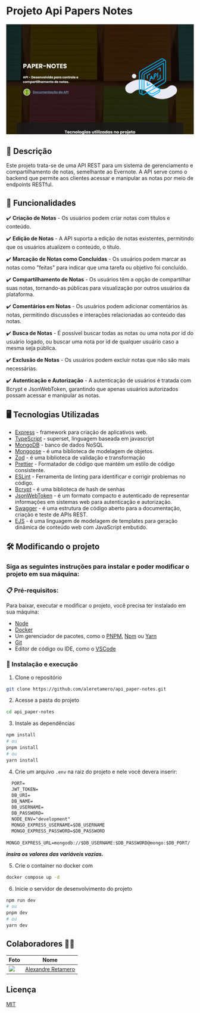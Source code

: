 # Projeto Api Papers Notes

![preview](./public/preview.webp)

## 💭 Descrição

Este projeto trata-se de uma API REST para um sistema de gerenciamento e compartilhamento de notas, semelhante ao Evernote. A API serve como o backend que permite aos clientes acessar e manipular as notas por meio de endpoints RESTful.

## 🧠 Funcionalidades

✔️ **Criação de Notas** - Os usuários podem criar notas com títulos e conteúdo.

✔️ **Edição de Notas** - A API suporta a edição de notas existentes, permitindo que os usuários atualizem o conteúdo, o título.

✔️ **Marcação de Notas como Concluídas** - Os usuários podem marcar as notas como "feitas" para indicar que uma tarefa ou objetivo foi concluído.

✔️ **Compartilhamento de Notas** - Os usuários têm a opção de compartilhar suas notas, tornando-as públicas para visualização por outros usuários da plataforma.

✔️ **Comentários em Notas** - Os usuários podem adicionar comentários às notas, permitindo discussões e interações relacionadas ao conteúdo das notas.

✔️ **Busca de Notas** - É possível buscar todas as notas ou uma nota por id do usuário logado, ou buscar uma nota por id de qualquer usuário caso a mesma seja pública.

✔️ **Exclusão de Notas** - Os usuários podem excluir notas que não são mais necessárias.

✔️ **Autenticação e Autorização** - A autenticação de usuários é tratada com Bcrypt e JsonWebToken, garantindo que apenas usuários autorizados possam acessar e manipular as notas.

## 🖥️ Tecnologias Utilizadas

- [Express](https://expressjs.com/pt-br) - framework para criação de aplicativos web.
- [TypeScript](https://www.typescriptlang.org) - superset, linguagem baseada em javascript
- [MongoDB](https://www.mongodb.com/pt-br) - banco de dados NoSQL
- [Mongoose](https://mongoosejs.com) - é uma biblioteca de modelagem de objetos.
- [Zod](https://zod.dev) - é uma biblioteca de validação e transformação
- [Prettier](https://prettier.io) - Formatador de código que mantém um estilo de código consistente.
- [ESLint](https://eslint.org) - Ferramenta de linting para identificar e corrigir problemas no código.
- [Bcrypt](https://github.com/kelektiv/node.bcrypt.js) - é uma biblioteca de hash de senhas
- [JsonWebToken](https://jwt.io) - é um formato compacto e autenticado de representar informações em sistemas web para autenticação e autorização.
- [Swagger](https://swagger.io) - é uma estrutura de código aberto para a documentação, criação e teste de APIs REST.
- [EJS](https://ejs.co) - é uma linguagem de modelagem de templates para geração dinâmica de conteúdo web com JavaScript embutido.

## 🛠️ Modificando o projeto

### Siga as seguintes instruções para instalar e poder modificar o projeto em sua máquina:

### 📋 Pré-requisitos:

Para baixar, executar e modificar o projeto, você precisa ter instalado em sua máquina:

- [Node](https://nodejs.org/en)
- [Docker](https://www.docker.com/products/docker-desktop)
- Um gerenciador de pacotes, como o [PNPM](https://pnpm.io), [Npm](https://nodejs.org/en/) ou [Yarn](https://classic.yarnpkg.com/lang/en/docs/install)
- [Git](https://git-scm.com/downloads)
- Editor de código ou IDE, como o [VSCode](https://code.visualstudio.com/Download)

### 🔧 Instalação e execução

1. Clone o repositório

```bash
git clone https://github.com/aleretamero/api_paper-notes.git
```

2. Acesse a pasta do projeto

```bash
cd api_paper-notes
```

3. Instale as dependências

```bash
npm install
# ou
pnpm install
# ou
yarn install
```


4. Crie um arquivo `.env` na raiz do projeto e nele você devera inserir:
```env
  PORT=
  JWT_TOKEN=
  DB_URI=
  DB_NAME=
  DB_USERNAME=
  DB_PASSWORD=
  NODE_ENV="development"
  MONGO_EXPRESS_USERNAME=$DB_USERNAME
  MONGO_EXPRESS_PASSWORD=$DB_PASSWORD
  MONGO_EXPRESS_URL=mongodb://$DB_USERNAME:$DB_PASSWORD@mongo:$DB_PORT/
```

 ***insira os valores das variáveis vazias.***

5. Crie o container no docker com

```bash
docker compose up -d
```

6. Inicie o servidor de desenvolvimento do projeto

```bash
npm run dev
# ou
pnpm dev
# ou
yarn dev
```

## Colaboradores 🤝🤝

| Foto                                                       | Nome                                                 |
| ---------------------------------------------------------- | ---------------------------------------------------- |
| <img src="https://github.com/aleretamero.png" width="100"> | [Alexandre Retamero](https://github.com/aleretamero) |

## Licença

[MIT](https://choosealicense.com/licenses/mit/)
